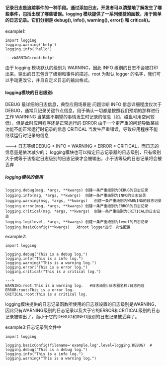 #### 记录日志是追踪事件的一种手段。通过添加日志，开发者可以清楚地了解发生了哪些事件，包括出现了哪些错误。logging 模块提供了一系列便捷的函数，用于简单的日志记录。它们分别是 debug(), info(), warning(), error() 和 critical()。


example1:
```
import logging
logging.warning('help')
logging.info('hello')

--->WARNING:root:help!
```
由于 logging 模块默认的级别为 WARNING，因此 INFO 级别的日志不会被打印出来。输出的日志包含了级别和事件的描述。root 为默认 logger 的名字，我们可以手动更改它，并且自定义日志的输出格式。

#### logging模块的日志级别:

DEBUG	最详细的日志信息，典型应用场景是 问题诊断
INFO	信息详细程度仅次于DEBUG，通常只记录关键节点信息，用于确认一切都是按照我们预期的那样进行工作
WARNING	当某些不期望的事情发生时记录的信息（如，磁盘可用空间较低），但是此时应用程序还是正常运行的
ERROR	由于一个更严重的问题导致某些功能不能正常运行时记录的信息
CRITICAL	当发生严重错误，导致应用程序不能继续运行时记录的信息

---> 日志等级DEBUG < INFO < WARNING < ERROR < CRITICAL，而日志的信息量是依次减少的；
logging模块也可以指定日志记录器的日志级别，只有级别大于或等于该指定日志级别的日志记录才会被输出，小于该等级的日志记录将会被丢弃

##### logging模块的使用
```
logging.debug(msg, *args, **kwargs)	创建一条严重级别为DEBUG的日志记录
logging.info(msg, *args, **kwargs)	创建一条严重级别为INFO的日志记录
logging.warning(msg, *args, **kwargs)	创建一条严重级别为WARNING的日志记录
logging.error(msg, *args, **kwargs)	创建一条严重级别为ERROR的日志记录
logging.critical(msg, *args, **kwargs)	创建一条严重级别为CRITICAL的日志记录
logging.log(level, *args, **kwargs)	创建一条严重级别为level的日志记录
logging.basicConfig(**kwargs)	对root logger进行一次性配置
```
example2:
```
import logging

logging.debug("This is a debug log.")
logging.info("This is a info log.")
logging.warning("This is a warning log.")
logging.error("This is a error log.")
logging.critical("This is a critical log.")

--->
WARNING:root:This is a warning log.   #日志级别:日志器名称:日志内容
ERROR:root:This is a error log.
CRITICAL:root:This is a critical log.
```
logging模块提供的日志记录函数所使用的日志器设置的日志级别是WARNING，因此只有WARNING级别的日志记录以及大于它的ERROR和CRITICAL级别的日志记录被输出了，而小于它的DEBUG和INFO级别的日志记录被丢弃了。

example3:日志记录到文件中
```
import logging

logging.basicConfig(filename='example.log',level=logging.DEBUG)  #
logging.debug("This is a debug log.")
logging.info("This is a info log.")
logging.warning("This is a warning log.")
```
